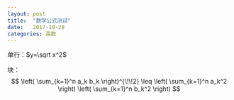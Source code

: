 ```yaml
---
layout: post
title:  "数学公式测试"
date:   2017-10-28
categories: 高数
---
```

单行：$y=\sqrt x^2$

块：$$
\left( \sum_{k=1}^n a_k b_k \right)^{\!\!2} 
\leq 
\left( \sum_{k=1}^n a_k^2 \right) 
\left( \sum_{k=1}^n b_k^2 \right)
$$

